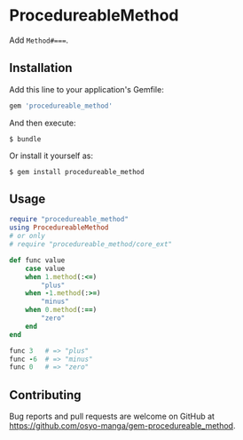 # ProcedureableMethod

Add `Method#===`.

## Installation

Add this line to your application's Gemfile:

```ruby
gem 'procedureable_method'
```

And then execute:

    $ bundle

Or install it yourself as:

    $ gem install procedureable_method

## Usage

```ruby
require "procedureable_method"
using ProcedureableMethod
# or only
# require "procedureable_method/core_ext"

def func value
	case value
	when 1.method(:<=)
		"plus"
	when -1.method(:>=)
		"minus"
	when 0.method(:==)
		"zero"
	end
end

func 3   # => "plus"
func -6  # => "minus"
func 0   # => "zero"
```

## Contributing

Bug reports and pull requests are welcome on GitHub at https://github.com/osyo-manga/gem-procedureable_method.

